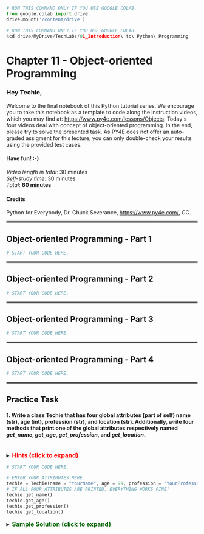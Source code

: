 ```python
# RUN THIS COMMAND ONLY IF YOU USE GOOGLE COLAB.
from google.colab import drive
drive.mount('/content/drive')
```


```python
# RUN THIS COMMAND ONLY IF YOU USE GOOGLE COLAB.
%cd drive/MyDrive/TechLabs/01_Introduction\ to\ Python\ Programming
```

# Chapter 11 - Object-oriented Programming
### Hey Techie,   
Welcome to the final notebook of this Python tutorial series. We encourage you to take this notebook as a template to code along the instruction videos, which you may find at: https://www.py4e.com/lessons/Objects. Today's four videos deal with concept of object-oriented programming. In the end, please try to solve the presented task. As PY4E does not offer an auto-graded assigment for this lecture, you can only double-check your results using the provided test cases.

#### Have fun! :-)   
*Video length in total*: 30 minutes   
*Self-study time*: 30 minutes   
*Total*: **60 minutes**   
#### Credits
Python for Everybody, Dr. Chuck Severance, https://www.py4e.com/, CC.
<hr style="border:2px solid gray"> </hr>   
   
## Object-oriented Programming - Part 1


```python
# START YOUR CODE HERE.

```

<hr style="border:2px solid gray"> </hr>   
   
## Object-oriented Programming - Part 2


```python
# START YOUR CODE HERE.

```

<hr style="border:2px solid gray"> </hr>   
   
## Object-oriented Programming - Part 3


```python
# START YOUR CODE HERE.

```

<hr style="border:2px solid gray"> </hr>   
   
## Object-oriented Programming - Part 4


```python
# START YOUR CODE HERE.

```

<hr style="border:2px solid gray"> </hr>  

## Practice Task   
#### 1. Write a class Techie that has four global attributes (part of self) name (str), age (int), profession (str), and location (str). Additionally, write four methods that print one of the global attributes respectively named *get_name*, *get_age*, *get_profession*, and *get_location*.
<br /> 
<details>    
<summary>
    <font size="3" color="red"><b>Hints (click to expand)</b></font>
</summary>
<p>
    <ul>
        <li>Use the built-in input method to read hours and rate per hour separately.</li>
        <li>Typecast both inputs to floats.</li>
        <li>Print the result by multiplying the hours with their rate per hour using the *-operator.</li>
    </ul>
</p>
</details>


```python
# START YOUR CODE HERE.

```


```python
# ENTER YOUR ATTRIBUTES HERE.
techie = Techie(name = "YourName", age = 99, profession = "YourProfession", location = "YourLocation")
# IF ALL FOUR ATTRIBUTES ARE PRINTED, EVERYTHING WORKS FINE!
techie.get_name()
techie.get_age()
techie.get_profession()
techie.get_location()
```

<details>    
<summary>
    <font size="3" color="darkgreen"><b>Sample Solution (click to expand)</b></font>
</summary>
<p>
    <code>class Techie:</code><br />
    <code></code><br />
    <code>def __init__(self, name: str, age: int, profession: str, location: str):</code><br />
    <code>&nbsp;&nbsp;&nbsp;&nbsp;self.name = name</code><br />
    <code>&nbsp;&nbsp;&nbsp;&nbsp;self.age = age</code><br />
    <code>&nbsp;&nbsp;&nbsp;&nbsp;self.profession = profession</code><br />
    <code>&nbsp;&nbsp;&nbsp;&nbsp;self.location = location</code><br />
    <code></code><br />
    <code>def get_name(self):</code><br />
    <code>&nbsp;&nbsp;&nbsp;&nbsp;print("My name is", self.name, ".")</code><br />
    <code></code><br />
    <code>def get_age(self):</code><br />
    <code>&nbsp;&nbsp;&nbsp;&nbsp;print("I am", self.age, "years old!")</code><br />
    <code></code><br />
    <code>def get_profession(self):</code><br />
    <code>&nbsp;&nbsp;&nbsp;&nbsp;print("I am a/an", self.profession, ".")</code><br />
    <code></code><br />    
    <code>def get_location(self):</code><br />
    <code>&nbsp;&nbsp;&nbsp;&nbsp;print("I participate at TechLabs", self.location, ".")</code>
</p>
</details> 
